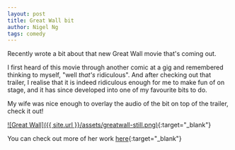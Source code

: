 ```yaml
---
layout: post
title: Great Wall bit
author: Nigel Ng
tags: comedy
---
```


Recently wrote a bit about that new Great Wall movie that's coming out.

I first heard of this movie through another comic at a gig and remembered thinking
to myself, "well _that's_ ridiculous". And after checking out that trailer, I realise
that it is indeed ridiculous enough for me to make fun of on stage, and it has since
developed into one of my favourite bits to do. 

My wife was nice enough to overlay the audio of the bit on top of the trailer, check it out!

[![Great Wall]({{ site.url }}/assets/greatwall-still.png)](https://www.youtube.com/watch?v=djeWKPVcpTM){:target="_blank"}

You can check out more of her work [here](http://www.evamsteiner.com/){:target="_blank"}
